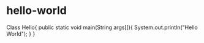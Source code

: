 # hello-world
Class Hello{
  public static void main(String args[]){
    System.out.println("Hello World");
  }
}
